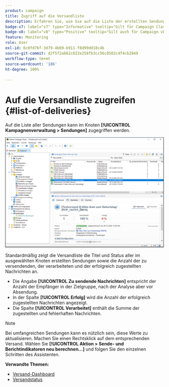 ```yaml
---
product: campaign
title: Zugriff auf die Versandliste
description: Erfahren Sie, wie Sie auf die Liste der erstellten Sendungen zugreifen können
badge-v7: label="v7" type="Informative" tooltip="Gilt für Campaign Classic v7"
badge-v8: label="v8" type="Positive" tooltip="Gilt auch für Campaign v8"
feature: Monitoring
role: User
exl-id: 6c0fd76f-3d79-4b69-b911-f8d99dd18c4b
source-git-commit: d2f5f2a662c022e258fb3cc56c8502c4f4cb2849
workflow-type: tm+mt
source-wordcount: '186'
ht-degree: 100%

---
```


# Auf die Versandliste zugreifen {#list-of-deliveries}



Auf die Liste aller Sendungen kann im Knoten **[!UICONTROL Kampagnenverwaltung > Sendungen]** zugegriffen werden.

![](assets/deliveries-list.png)

Standardmäßig zeigt die Versandliste die Titel und Status aller im ausgewählten Knoten erstellten Sendungen sowie die Anzahl der zu versendenden, der verarbeiteten und der erfolgreich zugestellten Nachrichten an.

* Die Angabe **[!UICONTROL Zu sendende Nachrichten]** entspricht der Anzahl der Empfänger in der Zielgruppe, nach der Analyse aber vor Absendung.
* In der Spalte **[!UICONTROL Erfolg]** wird die Anzahl der erfolgreich zugestellten Nachrichten angezeigt.
* Die Spalte **[!UICONTROL Verarbeitet]** enthält die Summe der zugestellten und fehlerhaften Nachrichten.

>[!NOTE]
>
>Bei umfangreichen Sendungen kann es nützlich sein, diese Werte zu aktualisieren. Machen Sie einen Rechtsklick auf dem entsprechenden Versand. Wählen Sie **[!UICONTROL Aktion > Sende- und Berichtindikatoren neu berechnen...]** und folgen Sie den einzelnen Schritten des Assistenten.

**Verwandte Themen:**

* [Versand-Dashboard](delivery-dashboard.md)
* [Versandstatus](delivery-statuses.md)
